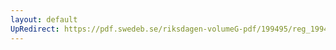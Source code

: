 ```yaml
---
layout: default
UpRedirect: https://pdf.swedeb.se/riksdagen-volumeG-pdf/199495/reg_199495/reg_199495_0220.pdf
---
```

